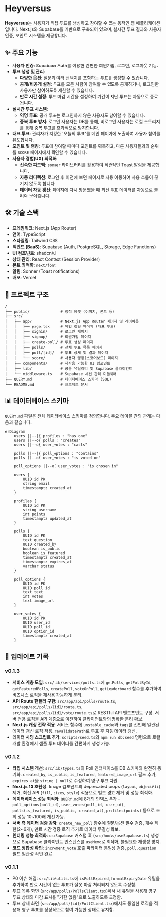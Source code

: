 # Heyversus

**Heyversus**는 사용자가 직접 투표를 생성하고 참여할 수 있는 동적인 웹 애플리케이션입니다. Next.js와 Supabase를 기반으로 구축되어 있으며, 실시간 투표 결과와 사용자 인증, 포인트 시스템을 제공합니다.

## ✨ 주요 기능

- **사용자 인증**: Supabase Auth를 이용한 간편한 회원가입, 로그인, 로그아웃 기능.
- **투표 생성 및 관리**:
  - **다양한 옵션**: 질문과 여러 선택지를 포함하는 투표를 생성할 수 있습니다.
  - **공개/비공개 설정**: 투표를 모든 사람이 참여할 수 있도록 공개하거나, 로그인한 사용자만 참여하도록 제한할 수 있습니다.
  - **만료 시간 설정**: 투표 마감 시간을 설정하여 기간이 지난 투표는 자동으로 종료됩니다.
- **실시간 투표 시스템**:
  - **익명 투표**: 공개 투표는 로그인하지 않은 사용자도 참여할 수 있습니다.
  - **중복 투표 방지**: 로그인 사용자는 DB를 통해, 비로그인 사용자는 로컬 스토리지를 통해 중복 투표를 효과적으로 방지합니다.
- **대표 투표**: 관리자가 지정한 '오늘의 투표'를 메인 페이지에 노출하여 사용자 참여를 유도합니다.
- **포인트 및 랭킹**: 투표에 참여할 때마다 포인트를 획득하고, 다른 사용자들과의 순위를 `SCORE` 페이지에서 확인할 수 있습니다.
- **사용자 경험(UX) 최적화**:
  - **신속한 피드백**: `sonner` 라이브러리를 활용하여 직관적인 Toast 알림을 제공합니다.
  - **자동 리디렉션**: 로그인 후 이전에 보던 페이지로 자동 이동하여 사용 흐름이 끊기지 않도록 합니다.
  - **데이터 자동 갱신**: 페이지에 다시 방문했을 때 최신 투표 데이터를 자동으로 불러와 보여줍니다.

## 🛠️ 기술 스택

- **프레임워크**: Next.js (App Router)
- **언어**: TypeScript
- **스타일링**: Tailwind CSS
- **백엔드 (BaaS)**: Supabase (Auth, PostgreSQL, Storage, Edge Functions)
- **UI 컴포넌트**: shadcn/ui
- **상태 관리**: React Context (Session Provider)
- **폰트 최적화**: `next/font`
- **알림**: Sonner (Toast notifications)
- **배포**: Vercel

## 📁 프로젝트 구조

```
/
├── public/              # 정적 에셋 (이미지, 폰트 등)
├── src/
│   ├── app/             # Next.js App Router 페이지 및 레이아웃
│   │   ├── page.tsx     # 메인 랜딩 페이지 (대표 투표)
│   │   ├── signin/      # 로그인 페이지
│   │   ├── signup/      # 회원가입 페이지
│   │   ├── create-poll/ # 투표 생성 페이지
│   │   ├── polls/       # 전체 투표 목록 페이지
│   │   ├── poll/[id]/   # 투표 상세 및 결과 페이지
│   │   └── score/       # 사용자 랭킹(스코어보드) 페이지
│   ├── components/      # 재사용 가능한 UI 컴포넌트
│   ├── lib/             # 공통 유틸리티 및 Supabase 클라이언트
│   └── middleware.ts    # Supabase 세션 관리 미들웨어
├── QUERY.md             # 데이터베이스 스키마 (SQL)
└── README.md            # 프로젝트 문서
```

## 📊 데이터베이스 스키마

`QUERY.md` 파일은 전체 데이터베이스 스키마를 정의합니다. 주요 테이블 간의 관계는 다음과 같습니다.

```mermaid
erDiagram
    users ||--|{ profiles : "has one"
    users ||--o{ polls : "creates"
    users ||--o{ user_votes : "casts"

    polls ||--|{ poll_options : "contains"
    polls ||--o{ user_votes : "is voted on"

    poll_options ||--o{ user_votes : "is chosen in"

    users {
        UUID id PK
        string email
        timestamptz created_at
    }

    profiles {
        UUID id PK
        string username
        int points
        timestamptz updated_at
    }

    polls {
        UUID id PK
        text question
        UUID created_by
        boolean is_public
        boolean is_featured
        timestamptz created_at
        timestamptz expires_at
        varchar status
    }

    poll_options {
        UUID id PK
        UUID poll_id
        text text
        int votes
        text image_url
    }

    user_votes {
        UUID id PK
        UUID user_id
        UUID poll_id
        UUID option_id
        timestamptz created_at
    }
```

## 📌 업데이트 기록

### v0.1.3

- **서비스 계층 도입**: `src/lib/services/polls.ts`에 `getPolls`, `getPollById`, `getFeaturedPolls`, `createPoll`, `voteOnPoll`, `getLeaderboard` 함수를 추가하여 비즈니스 로직을 재사용 가능하게 분리.
- **API Route 핸들러 구현**: `src/app/api/polls/route.ts`, `src/app/api/polls/[id]/route.ts`, `src/app/api/polls/[id]/vote/route.ts`로 RESTful API 엔드포인트 구성. 서버 전용 로직을 API 계층으로 이전하여 클라이언트와의 명확한 분리 확보.
- **Next.js 캐싱 전략 적용**: 서비스 함수에 `unstable_cache`와 `tags`를 선언해 일관된 데이터 갱신 로직 적용. `revalidatePath`로 투표 후 자동 데이터 갱신.
- **데이터 시딩 스크립트 추가**: `scripts/seed.ts`와 `npm run db:seed` 명령으로 로컬 개발 환경에서 샘플 투표 데이터를 간편하게 생성 가능.

### v0.1.2

- **타입 시스템 개선**: `src/lib/types.ts`의 Poll 인터페이스를 DB 스키마와 완전히 동기화. `created_by`, `is_public`, `is_featured`, `featured_image_url` 필드 추가, `expires_at`을 `string | null`로 수정하여 영구 투표 지원.
- **Next.js 15 호환성**: Image 컴포넌트의 deprecated props (`layout`, `objectFit`) 제거, 최신 API (`fill`, `sizes`, `style`) 적용으로 빌드 경고 제거 및 성능 최적화.
- **데이터베이스 성능 최적화**: `QUERY.md`에 8개의 인덱스 추가 - `poll_options(poll_id)`, `user_votes(poll_id, user_id)`, `polls(is_featured, is_public, created_at)`, `profiles(points)` 등으로 조회 성능 10~100배 개선 가능.
- **서버 측 데이터 검증 강화**: `create_new_poll` 함수에 질문/옵션 필수 검증, 개수 제한(2~6개), 만료 시간 검증 로직 추가로 데이터 무결성 확보.
- **렌더링 성능 최적화**: `useSupabase` 커스텀 훅 (`src/hooks/useSupabase.ts`) 생성으로 Supabase 클라이언트 인스턴스를 `useMemo`로 최적화, 불필요한 재생성 방지.
- **코드 정합성 확인**: `increment_vote` 호출 파라미터 통일성 검증, `poll.question` 필드 일관성 확인 완료.

### v0.1.1

- P0 이슈 해결: `src/lib/utils.ts`에 `isPollExpired`, `formatExpiryDate` 유틸을 추가하여 만료 시간이 없는 투표가 잘못 마감 처리되지 않도록 수정함.
- 투표 목록 화면 (`src/app/polls/PollsClient.tsx`)에서 새 유틸을 사용해 영구 투표 상태와 마감 표시를 "기한 없음"으로 노출하도록 조정함.
- 투표 상세 화면 (`src/app/poll/[id]/PollClient.tsx`)에서도 동일한 로직을 적용해 영구 투표를 정상적으로 참여 가능한 상태로 유지함.
